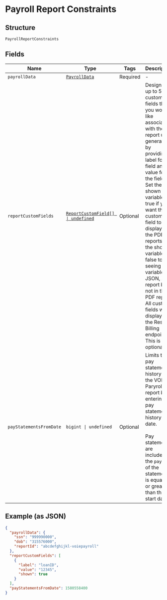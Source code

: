 
# Payroll Report Constraints

## Structure

`PayrollReportConstraints`

## Fields

| Name | Type | Tags | Description |
|  --- | --- | --- | --- |
| `payrollData` | [`PayrollData`](../../doc/models/payroll-data.md) | Required | - |
| `reportCustomFields` | [`ReportCustomField[] \| undefined`](../../doc/models/report-custom-field.md) | Optional | Designate up to 5 custom fields that you would like associated with the report upon generation by providing a label for the field and a value for the field. Set the shown variable to true if you want the custom field to display in the PDF reports. Set the shown variable to false to limit seeing the variable to JSON, XML report but not in the PDF report. All custom fields will display in the Reseller Billing endpoint.  This is optional. |
| `payStatementsFromDate` | `bigint \| undefined` | Optional | Limits the pay statement history in the VOIE – Paryroll report by entering a pay statement history start date. <br> <br> Pay statements are included if the `payDate` of the statement is equal to or greater than the start date. |

## Example (as JSON)

```json
{
  "payrollData": {
    "ssn": "999990000",
    "dob": "315576000",
    "reportId": "abcdefghijkl-voiepayroll"
  },
  "reportCustomFields": [
    {
      "label": "loanID",
      "value": "12345",
      "shown": true
    }
  ],
  "payStatementsFromDate": 1580558400
}
```

